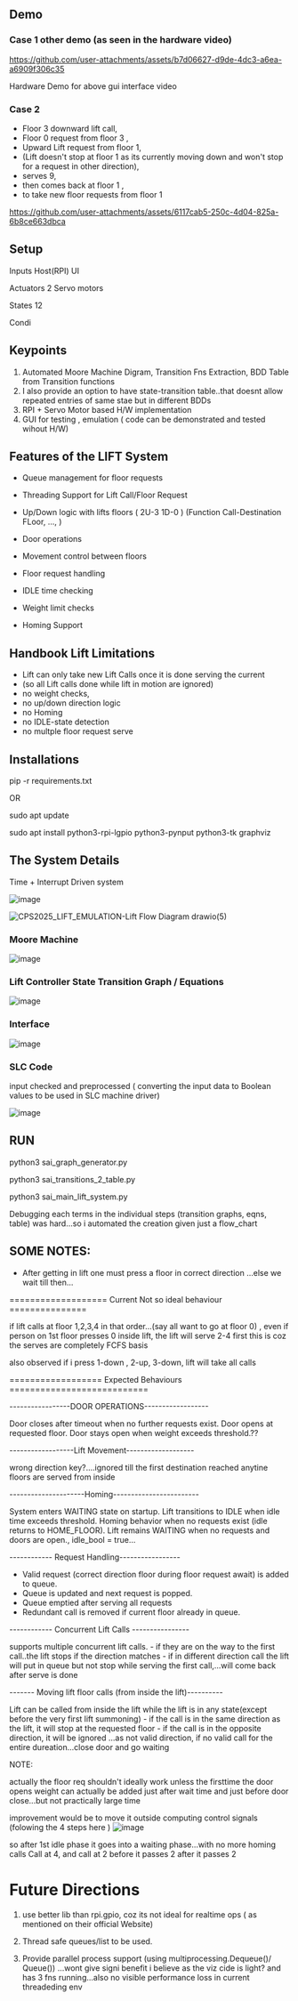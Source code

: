 
## Demo


### Case 1 other demo (as seen in the hardware video)

https://github.com/user-attachments/assets/b7d06627-d9de-4dc3-a6ea-a6909f306c35

Hardware Demo for above gui interface video 




### Case 2
- Floor 3 downward lift call,
- Floor 0 request from floor 3 ,
- Upward Lift request from floor 1,
- (Lift doesn't stop at floor 1 as its currently moving down and won't stop for a request in other direction),
- serves 9,
- then comes back at floor 1 ,
- to take new floor requests from floor 1

https://github.com/user-attachments/assets/6117cab5-250c-4d04-825a-6b8ce663dbca


## Setup 

Inputs 
Host(RPI) UI 

Actuators 
2 Servo motors 

States
12 

Condi

## Keypoints

1. Automated Moore Machine Digram, Transition Fns Extraction, BDD Table from Transition functions
2. I also provide an option to have state-transition table..that doesnt allow repeated entries of same stae but in different BDDs 
3. RPI + Servo Motor based H/W implementation 
4. GUI for testing , emulation ( code can be demonstrated and tested wihout H/W)


## Features of the LIFT System
-   Queue management for floor requests
-   Threading Support for Lift Call/Floor Request
-   Up/Down logic with lifts floors ( 2U-3 1D-0 ) (Function Call-Destination FLoor, ..., )

-   Door operations
-   Movement control between floors
-   Floor request handling

-   IDLE time checking
-   Weight limit checks
-   Homing Support 


## Handbook Lift Limitations
- Lift can only take new Lift Calls once it is done serving the current
- (so all Lift calls done while lift in motion are ignored)
- no weight checks, 
- no up/down direction logic
- no Homing
- no IDLE-state detection
- no multple floor request serve


## Installations
pip -r requirements.txt 

OR 

sudo apt update

sudo apt install python3-rpi-lgpio python3-pynput python3-tk graphviz

<!-- sudo apt-get install python3-tk graphviz -->
<!-- pip install RPi.GPIO -->
<!-- sudo apt remove python3-rpi.gpio
sudo apt install python3-rpi-lgpio -->

## The System Details
Time + Interrupt Driven system

![image](https://github.com/user-attachments/assets/fc058f6a-3e4f-4a59-934e-0e79bf45731c)

![CPS2025_LIFT_EMULATION-Lift Flow Diagram drawio(5)](https://github.com/user-attachments/assets/deb4099a-b620-48ed-afd7-0745b9fe27b7)


### Moore Machine 

![image](https://github.com/user-attachments/assets/5f17f93a-9b0f-4700-a9d3-62e2eee73d15)


### Lift Controller State Transition Graph / Equations
![image](https://github.com/user-attachments/assets/a2a4376b-4b05-4893-827a-5166f530df10)


### Interface
![image](https://github.com/user-attachments/assets/1b92b9d9-da82-4b7b-951e-916066fbbfd2)


### SLC Code  

input checked and preprocessed ( converting the input data to Boolean values to be used in SLC machine driver)

![image](https://github.com/user-attachments/assets/218f7fa3-3cab-4172-8d5f-561d52ac7c5a)




## RUN
python3 sai_graph_generator.py 

python3 sai_transitions_2_table.py 

python3 sai_main_lift_system.py

Debugging each terms in the individual steps (transition graphs, eqns, table) was hard...so i automated the creation given just a flow_chart 



## SOME NOTES: 
- After getting in lift one must press a floor in correct direction ...else we wait till then...


=================== Current Not so ideal behaviour ===============

if lift calls at floor 1,2,3,4 in that order...(say all want to go at floor 0)
    , even if person on 1st floor presses 0 inside lift, the lift will serve 2-4 first
    this is coz the serves are completely FCFS basis 

also observed if i press 1-down , 2-up, 3-down, lift will take all calls



================== Expected Behaviours ===========================


-----------------DOOR OPERATIONS------------------

Door closes after timeout when no further requests exist.
Door opens at requested floor.
Door stays open when weight exceeds threshold.??

------------------Lift Movement-------------------

wrong direction key?....ignored till the first destination reached
anytine floors are served from inside 



---------------------Homing------------------------

System enters WAITING state on startup.
Lift transitions to IDLE when idle time exceeds threshold.
Homing behavior when no requests exist (idle returns to HOME_FLOOR).
Lift remains WAITING when no requests and doors are open., idle_bool = true...


------------ Request Handling-----------------

- Valid request (correct direction floor during floor request await) is added to queue.
- Queue is updated and next request is popped.
- Queue emptied after serving all requests
- Redundant call is removed if current floor already in queue.


------------ Concurrent Lift Calls ----------------

supports multiple concurrent lift calls. 
    - if they are on the way to the first call..the lift stops if the direction matches
    - if in different direction call the lift will put in queue but not stop while serving the first call,...will come back after serve is done


------- Moving lift floor calls (from inside the lift)----------

Lift can be called from inside the lift while the lift is in any state(except before the very first lift summoning)
    - if the call is in the same direction as the lift, it will stop at the requested floor
    - if the call is in the opposite direction, it will be ignored ...as not valid direction, if no valid call for the entire dureation...close door and go waiting


NOTE:

actually the floor req shouldn't ideally work unless the firsttime the door opens
weight can actually be added just after wait time and just before door close...but not practically large time 

improvement would be to move it outside computing control signals (folowing the 4 steps here ) 
![image](https://github.com/user-attachments/assets/d92e2b9d-85a4-4021-b093-1dc62423587d)




so after 1st idle phase it goes into a waiting phase...with no more homing calls
Call at 4, and 
    call at 2 
        before it passes 2
        after it passes 2 



# Future Directions

1. use better lib than rpi.gpio, coz its not ideal for realtime ops ( as mentioned on their official Website)

2. Thread safe queues/list to be used.
3. Provide parallel process support (using multiprocessing.Dequeue()/ Queue()) ...wont give signi benefit i believe as the viz cide is light? and has 3 fns running...also no visible performance loss in current threadeding env
